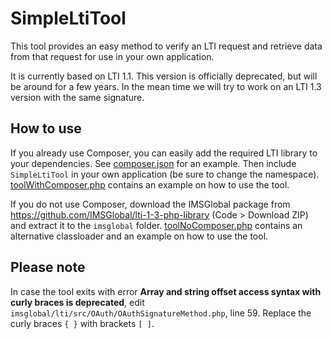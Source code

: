 # SimpleLtiTool

This tool provides an easy method to verify an LTI request and retrieve data from that request for use in your own application.

It is currently based on LTI 1.1. This version is officially deprecated, but will be around for a few years. In the mean time we will try to work on an LTI 1.3 version with the same signature.

## How to use
If you already use Composer, you can easily add the required LTI library to your dependencies. See [composer.json](composer.json) for an example. Then include `SimpleLtiTool` in your own application (be sure to change the namespace). [toolWithComposer.php](toolWithComposer.php) contains an example on how to use the tool.

If you do not use Composer, download the IMSGlobal package from <https://github.com/IMSGlobal/lti-1-3-php-library> (Code > Download ZIP) and extract it to the `imsglobal` folder. [toolNoComposer.php](toolNoComposer.php) contains an alternative classloader and an example on how to use the tool.

## Please note
In case the tool exits with error **Array and string offset access syntax with curly braces is deprecated**, edit `imsglobal/lti/src/OAuth/OAuthSignatureMethod.php`, line 59. Replace the curly braces `{ }` with brackets `[ ]`.